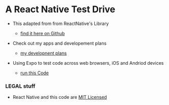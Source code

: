 # A React Native Test Drive

- This adapted from from ReactNative's Library
  - [find it here on Github](https://github.com/facebook/react-native)
 
- Check out my apps and developement plans
   - [my developnent plans](./about.md)

- Using Expo to test code across web browsers, iOS and Andriod devices 
   - [run this Code](./runThisCode.md)

### LEGAL stuff
  - React Native and this code are [MIT Licensed](./LICENSE)
